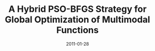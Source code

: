---
title: "A Hybrid PSO-BFGS Strategy for Global Optimization of Multimodal Functions"
collection:  journals
permalink: /publication/A_Hybrid
date: 2011-01-28
venue: "IEEE Trans. Systems, Man, and Cybernetics, Part B 41(4)"
city: 
state: ""
thumbnail: "A_Hybrid.pdf"
teaser : 
authors: "Shutao Li, Mingkui Tan, Ivor W Tsang, James Tin-Yau Kwok"
bibtex: A_Hybrid.txt
uri: A_Hybrid.pdf
arxiv: 
project: 
source:
poster:
data:
---